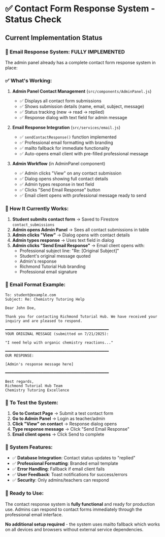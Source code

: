 # ✅ Contact Form Response System - Status Check

## Current Implementation Status

### 📧 **Email Response System: FULLY IMPLEMENTED**

The admin panel already has a complete contact form response system in place:

### ✅ **What's Working:**

1. **Admin Panel Contact Management** (`src/components/AdminPanel.js`)
   - ✅ Displays all contact form submissions
   - ✅ Shows submission details (name, email, subject, message)
   - ✅ Status tracking (new → read → replied)
   - ✅ Response dialog with text field for admin message

2. **Email Response Integration** (`src/services/email.js`)
   - ✅ `sendContactResponse()` function implemented
   - ✅ Professional email formatting with branding
   - ✅ mailto fallback for immediate functionality
   - ✅ Auto-opens email client with pre-filled professional message

3. **Admin Workflow** (in AdminPanel component)
   - ✅ Admin clicks "View" on any contact submission
   - ✅ Dialog opens showing full contact details
   - ✅ Admin types response in text field
   - ✅ Clicks "Send Email Response" button
   - ✅ Email client opens with professional message ready to send

### 🔄 **How It Currently Works:**

1. **Student submits contact form** → Saved to Firestore `contact_submissions`
2. **Admin opens Admin Panel** → Sees all contact submissions in table
3. **Admin clicks "View"** → Dialog opens with contact details
4. **Admin types response** → Uses text field in dialog
5. **Admin clicks "Send Email Response"** → Email client opens with:
   - Professional subject line: "Re: [Original Subject]"
   - Student's original message quoted
   - Admin's response
   - Richmond Tutorial Hub branding
   - Professional email signature

### 📧 **Email Format Example:**
```
To: student@example.com
Subject: Re: Chemistry Tutoring Help

Dear John Doe,

Thank you for contacting Richmond Tutorial Hub. We have received your inquiry and are pleased to respond.

━━━━━━━━━━━━━━━━━━━━━━━━━━━━━━━━━━━━━━━━━━━━━━━
YOUR ORIGINAL MESSAGE (submitted on 7/21/2025):

"I need help with organic chemistry reactions..."

━━━━━━━━━━━━━━━━━━━━━━━━━━━━━━━━━━━━━━━━━━━━━━━
OUR RESPONSE:

[Admin's response message here]

━━━━━━━━━━━━━━━━━━━━━━━━━━━━━━━━━━━━━━━━━━━━━━━

Best regards,
Richmond Tutorial Hub Team
Chemistry Tutoring Excellence
```

### 🎯 **To Test the System:**

1. **Go to Contact Page** → Submit a test contact form
2. **Go to Admin Panel** → Login as teacher/admin
3. **Click "View" on contact** → Response dialog opens
4. **Type response message** → Click "Send Email Response"
5. **Email client opens** → Click Send to complete

### 🔧 **System Features:**

- ✅ **Database Integration**: Contact status updates to "replied"
- ✅ **Professional Formatting**: Branded email template
- ✅ **Error Handling**: Fallback if email client fails
- ✅ **User Feedback**: Toast notifications for success/errors
- ✅ **Security**: Only admins/teachers can respond

### 🚀 **Ready to Use:**

The contact response system is **fully functional** and ready for production use. Admins can respond to contact forms immediately through the professional email interface.

**No additional setup required** - the system uses mailto fallback which works on all devices and browsers without external service dependencies.
